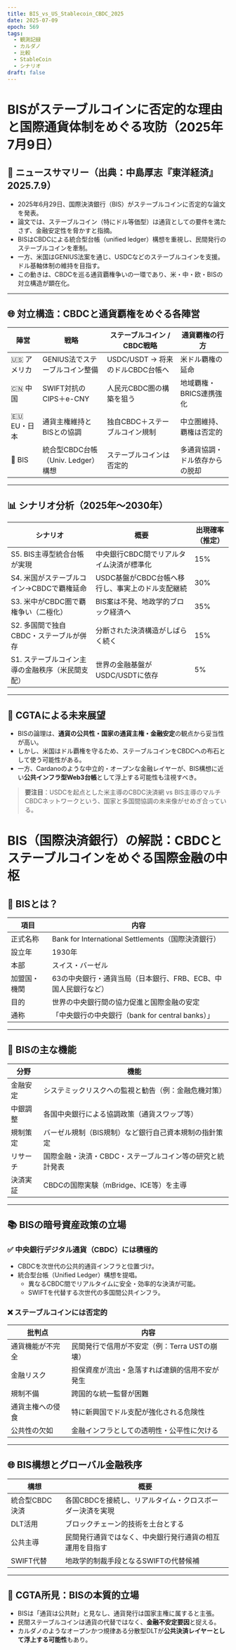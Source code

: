```yaml
---
title: BIS_vs_US_Stablecoin_CBDC_2025
date: 2025-07-09
epoch: 569
tags:
  - 観測記録
  - カルダノ
  - 比較
  - StableCoin
  - シナリオ
draft: false
---
```

# BISがステーブルコインに否定的な理由と国際通貨体制をめぐる攻防（2025年7月9日）

## 📰 ニュースサマリー（出典：中島厚志『東洋経済』2025.7.9）

- 2025年6月29日、国際決済銀行（BIS）がステーブルコインに否定的な論文を発表。
- 論文では、ステーブルコイン（特にドル等価型）は通貨としての要件を満たさず、金融安定性を脅かすと指摘。
- BISはCBDCによる統合型台帳（unified ledger）構想を重視し、民間発行のステーブルコインを牽制。
- 一方、米国はGENIUS法案を通じ、USDCなどのステーブルコインを支援。ドル基軸体制の維持を目指す。
- この動きは、CBDCを巡る通貨覇権争いの一環であり、米・中・欧・BISの対立構造が顕在化。

---

## 🌐 対立構造：CBDCと通貨覇権をめぐる各陣営

| 陣営 | 戦略 | ステーブルコイン / CBDC戦略 | 通貨覇権の行方 |
|------|--------|----------------------------|----------------|
| 🇺🇸 アメリカ | GENIUS法でステーブルコイン整備 | USDC/USDT → 将来のドルCBDC台帳へ | 米ドル覇権の延命 |
| 🇨🇳 中国 | SWIFT対抗のCIPS＋e-CNY | 人民元CBDC圏の構築を狙う | 地域覇権・BRICS連携強化 |
| 🇪🇺 EU・日本 | 通貨主権維持とBISとの協調 | 独自CBDC＋ステーブルコイン規制 | 中立圏維持、覇権は否定的 |
| 🏦 BIS | 統合型CBDC台帳（Univ. Ledger）構想 | ステーブルコインは否定的 | 多通貨協調・ドル依存からの脱却 |

---

## 📊 シナリオ分析（2025年～2030年）

| シナリオ | 概要 | 出現確率（推定） |
|----------|------|------------------|
| S5. BIS主導型統合台帳が実現 | 中央銀行CBDC間でリアルタイム決済が標準化 | 15% |
| S4. 米国がステーブルコイン→CBDCで覇権延命 | USDC基盤がCBDC台帳へ移行し、事実上のドル支配継続 | 30% |
| S3. 米中がCBDC圏で覇権争い（二極化） | BIS案は不発、地政学的ブロック経済へ | 35% |
| S2. 多国間で独自CBDC・ステーブルが併存 | 分断された決済構造がしばらく続く | 15% |
| S1. ステーブルコイン主導の金融秩序（米民間支配） | 世界の金融基盤がUSDC/USDTに依存 | 5% |

---

## 🧭 CGTAによる未来展望

- BISの論理は、**通貨の公共性・国家の通貨主権・金融安定**の観点から妥当性が高い。
- しかし、米国はドル覇権を守るため、ステーブルコインをCBDCへの布石として使う可能性がある。
- 一方、Cardanoのような中立的・オープンな金融レイヤーが、BIS構想に近い**公共インフラ型Web3台帳**として浮上する可能性も注視すべき。

> **要注目**：USDCを起点とした米主導のCBDC決済網 vs BIS主導のマルチCBDCネットワークという、国家と多国間協調の未来像がせめぎ合っている。

# BIS（国際決済銀行）の解説：CBDCとステーブルコインをめぐる国際金融の中枢

## 🏦 BISとは？

| 項目 | 内容 |
|------|------|
| 正式名称 | Bank for International Settlements（国際決済銀行） |
| 設立年 | 1930年 |
| 本部 | スイス・バーゼル |
| 加盟国・機関 | 63の中央銀行・通貨当局（日本銀行、FRB、ECB、中国人民銀行など） |
| 目的 | 世界の中央銀行間の協力促進と国際金融の安定 |
| 通称 | 「中央銀行の中央銀行（bank for central banks）」 |

---

## 🎯 BISの主な機能

| 分野 | 機能 |
|------|------|
| 金融安定 | システミックリスクへの監視と勧告（例：金融危機対策） |
| 中銀調整 | 各国中央銀行による協調政策（通貨スワップ等） |
| 規制策定 | バーゼル規制（BIS規制）など銀行自己資本規制の指針策定 |
| リサーチ | 国際金融・決済・CBDC・ステーブルコイン等の研究と統計発表 |
| 決済実証 | CBDCの国際実験（mBridge、ICE等）を主導 |

---

## 📚 BISの暗号資産政策の立場

### ✅ 中央銀行デジタル通貨（CBDC）には積極的

- CBDCを次世代の公共的通貨インフラと位置づけ。
- 統合型台帳（Unified Ledger）構想を提唱。
  - 異なるCBDC間でリアルタイムに安全・効率的な決済が可能。
  - SWIFTを代替する次世代の多国間公共インフラ。

### ❌ ステーブルコインには否定的

| 批判点 | 内容 |
|--------|------|
| 通貨機能が不完全 | 民間発行で信用が不安定（例：Terra USTの崩壊） |
| 金融リスク | 担保資産が流出・急落すれば連鎖的信用不安が発生 |
| 規制不備 | 跨国的な統一監督が困難 |
| 通貨主権への侵食 | 特に新興国でドル支配が強化される危険性 |
| 公共性の欠如 | 金融インフラとしての透明性・公平性に欠ける |

---

## 🌐 BIS構想とグローバル金融秩序

| 構想 | 概要 |
|------|------|
| 統合型CBDC決済 | 各国CBDCを接続し、リアルタイム・クロスボーダー決済を実現 |
| DLT活用 | ブロックチェーン的技術を土台とする |
| 公共主導 | 民間発行通貨ではなく、中央銀行発行通貨の相互運用を目指す |
| SWIFT代替 | 地政学的制裁手段となるSWIFTの代替候補 |

---

## 🧭 CGTA所見：BISの本質的立場

- BISは「通貨は公共財」と見なし、通貨発行は国家主権に属すると主張。
- 民間ステーブルコインは通貨の代替ではなく、**金融不安定要因**と捉える。
- カルダノのようなオープンかつ規律ある分散型DLTが**公共決済レイヤーとして浮上する可能性**もあり。
